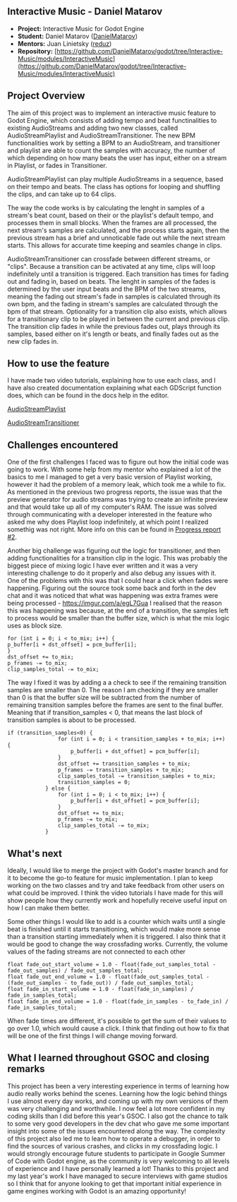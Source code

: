 ﻿## **Interactive Music - Daniel Matarov**

-   **Project:**  Interactive Music for Godot Engine
-   **Student:**  Daniel Matarov ([DanielMatarov](https://github.com/DanielMatarov))
-   **Mentors:**  Juan Linietsky ([reduz](https://github.com/reduz))
-   **Repository:**  [https://github.com/DanielMatarov/godot/tree/Interactive-Music/modules/InteractiveMusic](https://github.com/DanielMatarov/godot/tree/Interactive-Music/modules/InteractiveMusic)

## Project Overview
The aim of this project was to implement an interactive music feature to Godot Engine, which consists of adding tempo and beat functinalities to existing AudioStreams and adding two new classes, called AudioStreamPlaylist and AudioStreamTransitioner. 
The new BPM functionalities work by setting a BPM to an AudioStream, and transitioner and playlist are able to count the samples with accuracy, the number of which depending on how many beats the user has input, either on a stream in Playlist, or fades in Transitioner. 

AudioStreamPlaylist can play multiple AudioStreams in a sequence, based on their tempo and beats. The class has options for looping and shuffling the clips, and can take up to 64 clips. 

The way the code works is by calculating the lenght in samples of a stream's beat count, based on their or the playlist's default tempo, and processes them in small blocks. When the frames are all processed, the next stream's samples are calculated, and the process starts again, then the previous stream has a brief and unnoticable fade out while the next stream starts. This allows for accurate time keeping and seamles change in clips. 

AudioStreamTransitioner can crossfade between different streams, or "clips". Because a transition can be activated at any time, clips will loop indefinitely until a transition is triggered. Each transition has times for fading out and fading in, based on beats. The lenght in samples of the fades is determined by the user input beats and the BPM of the two streams, meaning the fading out stream's fade in samples is calculated through its own bpm, and the fading in stream's samples are calculated through the bpm of that stream. Optionality for a transition clip also exists, which allows for a transitionary clip to be played in between the current and previous clip. The transition clip fades in while the previous fades out, plays through its samples, based either on it's length or beats, and finally fades out as the new clip fades in. 


## How to use the feature

I have made two video tutorials, explaining how to use each class, and I have also created documentation explaining what each GDScript function does, which can be found in the docs help in the editor. 

[AudioStreamPlaylist](https://youtu.be/RKMyb0WuBMc)

[AudioStreamTransitioner](https://youtu.be/1aNV5DjJu58)

## Challenges encountered 
One of the first challenges I faced was to figure out how the initial code was going to work. With some help from my mentor who explained a lot of the basics to me I managed to get a very basic version of Playlist working, however it had the problem of a memory leak, which took me a while to fix. As mentioned in the previous two progress reports, the issue was that the preview generator for audio streams was trying to create an infinite preview and that would take up all of my computer's RAM. The issue was solved through communicating with a developer interested in the feature who asked me why does Playlist loop indefinitely, at which point I realized somethig was not right. More info on this can be found in [Progress report #2](https://godotengine.org/article/gsoc-2019-progress-report-2).

Another big challenge was figuring out the logic for transitioner, and then adding functionalities for a transition clip in the logic. This was probably the biggest piece of mixing logic I have ever written and it was a very interesting challenge to do it properly and also debug any issues with it.
One of the problems with this was that I could hear a click when fades were happening. Figuring out the source took some back and forth in the dev chat and it was noticed that what was happening was extra frames were being processed - https://imgur.com/a/egL7Gua
I realised that the reason this was happening was because, at the end of a transition, the samples left to process would be smaller than the buffer size, which is what the mix logic uses as block size. 

    for (int i = 0; i < to_mix; i++) {
    p_buffer[i + dst_offset] = pcm_buffer[i];
    }
    dst_offset += to_mix;
    p_frames -= to_mix;
    clip_samples_total -= to_mix;
The way I fixed it was by adding a a check to see if the remaining transition samples are smaller than 0. The reason I am checking if they are smaller than 0 is that the buffer size will be subtracted from the number of remaining transition samples before the frames are sent to the final buffer. Meaning that if transition_samples < 0, that means the last block of transition samples is about to be processed. 	

    if (transition_samples<0) {
    				for (int i = 0; i < transition_samples + to_mix; i++) {
    					p_buffer[i + dst_offset] = pcm_buffer[i];
    				}
    				dst_offset += transition_samples + to_mix;
    				p_frames -= transition_samples + to_mix;
    				clip_samples_total -= transition_samples + to_mix;
    				transition_samples = 0;	
    			} else {
    				for (int i = 0; i < to_mix; i++) {
    					p_buffer[i + dst_offset] = pcm_buffer[i];
    				}
    				dst_offset += to_mix;
    				p_frames -= to_mix;
    				clip_samples_total -= to_mix;
    			}	


## What's next 
Ideally, I would like to merge the project with Godot's master branch and for it to become the go-to feature for music implementation. I plan to keep working on the two classes and try and take feedback from other users on what could be improved. I think the video tutorials I have made for this will show people how they currently work and hopefully receive useful input on how I can make them better. 

Some other things I would like to add is a counter which waits until a single beat is finished until it starts transitioning, which would make more sense than a transition starting immediately when it is triggered. I also think that it would be good to change the way crossfading works. Currently, the volume values of the fading streams are not connected to each other

    float fade_out_start_volume = 1.0 - float(fade_out_samples_total - fade_out_samples) / fade_out_samples_total;
    float fade_out_end_volume = 1.0 - float(fade_out_samples_total - (fade_out_samples - to_fade_out)) / fade_out_samples_total;						
    float fade_in_start_volume = 1.0 - float(fade_in_samples) / fade_in_samples_total;
    float fade_in_end_volume = 1.0 - float(fade_in_samples - to_fade_in) / fade_in_samples_total;		

 When fade times are different, it's possible to get the sum of their values to go over 1.0, which would cause a click. I think that finding out how to fix that will be one of the first things I will change moving forward.

## What I learned throughout GSOC and closing remarks
This project has been a very interesting experience in terms of learning how audio really works behind the scenes. Learning how the logic behind things I use almost every day works, and coming up with my own versions of them was very challenging and worthwhile. I now feel a lot more confident in my coding skills than I did before this year's GSOC. I also got the chance to talk to some very good developers in the dev chat who gave me some important insight into some of the issues encountered along the way. The complexity of this project also led me to learn how to operate a debugger, in order to find the sources of various crashes, and clicks in my crossfading logic. 
I would strongly encourage future students to participate in Google Summer of Code with Godot engine, as the community is very welcoming to all levels of experience and I have personally learned a lot! 
Thanks to this project and my last year's work I have managed to secure interviews with game studios so I think that for anyone looking to get that important initial experience in game engines working with Godot is an amazing opportunity! 

